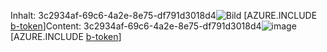 <span data-ttu-id="e5823-101">Inhalt: 3c2934af-69c6-4a2e-8e75-df791d3018d4![Bild](0b3435c6-11ca-4467-8f20-05b7731a9a70.png)
[AZURE.INCLUDE [b-token](4d506f05-42b6-47ba-9f9f-d7fb718d8ecf.md)]</span><span class="sxs-lookup"><span data-stu-id="e5823-101">Content: 3c2934af-69c6-4a2e-8e75-df791d3018d4![image](0b3435c6-11ca-4467-8f20-05b7731a9a70.png)
[AZURE.INCLUDE [b-token](4d506f05-42b6-47ba-9f9f-d7fb718d8ecf.md)]</span></span>
